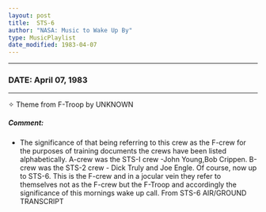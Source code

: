 ```yaml
---
layout: post
title:  STS-6
author: "NASA: Music to Wake Up By"
type: MusicPlaylist
date_modified: 1983-04-07
---
```


----
### DATE: April 07, 1983
----
✧ Theme from F-Troop by UNKNOWN

##### Comment:
* The significance of that being referring to this crew as the F-crew for the purposes of training documents the crews have been listed alphabetically. A-crew was the STS-I crew -John Young,Bob Crippen. B-crew was the STS-2 crew - Dick Truly and Joe Engle. Of course, now up to STS-6. This is the F-crew and in a jocular vein they refer to themselves not as the F-crew but the F-Troop and accordingly the significance of this mornings wake up call. From STS-6 AIR/GROUND TRANSCRIPT
